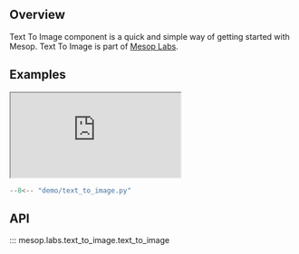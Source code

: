 ## Overview

Text To Image component is a quick and simple way of getting started with Mesop. Text To Image is part of [Mesop Labs](../guides/labs.md).

## Examples

<iframe class="component-demo" src="https://mesop-dev.github.io/mesop/demo/?demo=text_to_image"></iframe>

```python
--8<-- "demo/text_to_image.py"
```
## API

::: mesop.labs.text_to_image.text_to_image

